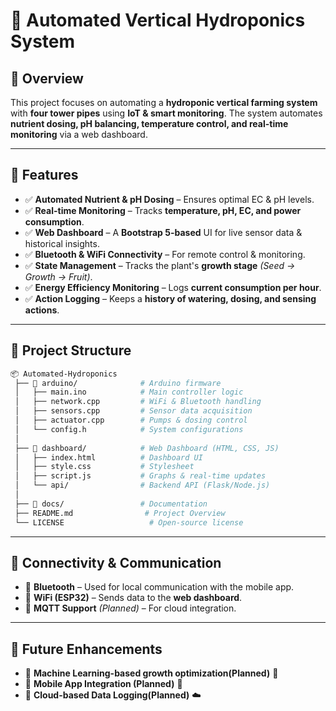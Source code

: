 # 🌱 Automated Vertical Hydroponics System  

## 📌 Overview  
This project focuses on automating a **hydroponic vertical farming system** with **four tower pipes** using **IoT & smart monitoring**. The system automates **nutrient dosing, pH balancing, temperature control, and real-time monitoring** via a web dashboard.  

---

## 🚀 Features  
- ✅ **Automated Nutrient & pH Dosing** – Ensures optimal EC & pH levels.  
- ✅ **Real-time Monitoring** – Tracks **temperature, pH, EC, and power consumption**.  
- ✅ **Web Dashboard** – A **Bootstrap 5-based** UI for live sensor data & historical insights.  
- ✅ **Bluetooth & WiFi Connectivity** – For remote control & monitoring.  
- ✅ **State Management** – Tracks the plant's **growth stage** *(Seed → Growth → Fruit)*.  
- ✅ **Energy Efficiency Monitoring** – Logs **current consumption per hour**.  
- ✅ **Action Logging** – Keeps a **history of watering, dosing, and sensing actions**.  

---

## 📂 Project Structure  
```bash
📦 Automated-Hydroponics  
 ├── 📁 arduino/              # Arduino firmware  
 │   ├── main.ino            # Main controller logic  
 │   ├── network.cpp         # WiFi & Bluetooth handling  
 │   ├── sensors.cpp         # Sensor data acquisition  
 │   ├── actuator.cpp        # Pumps & dosing control  
 │   └── config.h            # System configurations  
 │  
 ├── 📁 dashboard/            # Web Dashboard (HTML, CSS, JS)  
 │   ├── index.html          # Dashboard UI  
 │   ├── style.css           # Stylesheet  
 │   ├── script.js           # Graphs & real-time updates  
 │   └── api/                # Backend API (Flask/Node.js)  
 │  
 ├── 📁 docs/                 # Documentation  
 ├── README.md                # Project Overview  
 └── LICENSE                   # Open-source license  
```

---

## 📡 Connectivity & Communication  
- 💠 **Bluetooth** – Used for local communication with the mobile app.  
- 💠 **WiFi (ESP32)** – Sends data to the **web dashboard**.  
- 💠 **MQTT Support** *(Planned)* – For cloud integration.  

---

## 📖 Future Enhancements  
- 🔹 **Machine Learning-based growth optimization(Planned)** 🌿  
- 🔹 **Mobile App Integration (Planned)** 📱  
- 🔹 **Cloud-based Data Logging(Planned)** ☁️  

